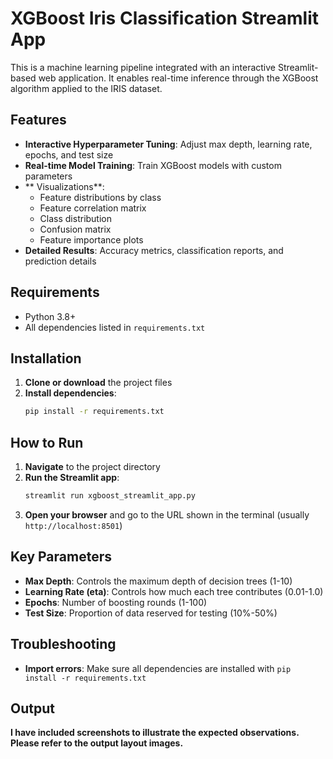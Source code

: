 #  XGBoost Iris Classification Streamlit App

This is a machine learning pipeline integrated with an interactive Streamlit-based web application. It enables real-time inference through the XGBoost algorithm applied to the IRIS dataset.

##  Features

- **Interactive Hyperparameter Tuning**: Adjust max depth, learning rate, epochs, and test size
- **Real-time Model Training**: Train XGBoost models with custom parameters
- ** Visualizations**: 
  - Feature distributions by class
  - Feature correlation matrix
  - Class distribution
  - Confusion matrix
  - Feature importance plots
- **Detailed Results**: Accuracy metrics, classification reports, and prediction details

##  Requirements

- Python 3.8+
- All dependencies listed in `requirements.txt`

## Installation

1. **Clone or download** the project files
2. **Install dependencies**:
   ```bash
   pip install -r requirements.txt
   ```

##  How to Run

1. **Navigate** to the project directory
2. **Run the Streamlit app**:
   ```bash
   streamlit run xgboost_streamlit_app.py
   ```
3. **Open your browser** and go to the URL shown in the terminal (usually `http://localhost:8501`)


##  Key Parameters

- **Max Depth**: Controls the maximum depth of decision trees (1-10)
- **Learning Rate (eta)**: Controls how much each tree contributes (0.01-1.0)
- **Epochs**: Number of boosting rounds (1-100)
- **Test Size**: Proportion of data reserved for testing (10%-50%)

##  Troubleshooting

- **Import errors**: Make sure all dependencies are installed with `pip install -r requirements.txt`

## Output

**I have included screenshots to illustrate the expected observations. Please refer to the output layout images.**




